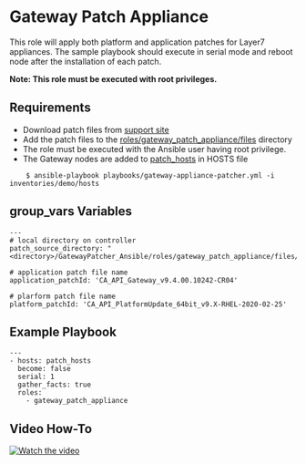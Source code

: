 Gateway Patch Appliance
=======

This role will apply both platform and application patches for Layer7 appliances.  The sample playbook should execute in serial mode and reboot node after the installation of each patch.
 
 **Note: This role must be executed with root privileges.**

Requirements
------------
* Download patch files from [support site](https://support.ca.com/us/product-content/recommended-reading/technical-document-index/ca-api-gateway-solutions-and-patches.html)
* Add the patch files to the [roles/gateway_patch_appliance/files](roles/gateway_patch_appliance/files) directory
* The role must be executed with the Ansible user having root privilege.
* The Gateway nodes are added to [patch_hosts](inventories/demo/hosts#L28) in HOSTS file

```
    $ ansible-playbook playbooks/gateway-appliance-patcher.yml -i inventories/demo/hosts 
```

group_vars Variables
--------------
```
---
# local directory on controller
patch_source_directory: "<directory>/GatewayPatcher_Ansible/roles/gateway_patch_appliance/files/"

# application patch file name
application_patchId: 'CA_API_Gateway_v9.4.00.10242-CR04'

# plarform patch file name
platform_patchId: 'CA_API_PlatformUpdate_64bit_v9.X-RHEL-2020-02-25'

```

Example Playbook
----------------
```
---
- hosts: patch_hosts
  become: false
  serial: 1
  gather_facts: true
  roles:
    - gateway_patch_appliance

```

Video How-To
----------------
[![Watch the video](https://www.broadcom.com/media/1211233548536/esd-hero-1920x455_final.jpg)](https://broadcom.ent.box.com/file/643731820225)


